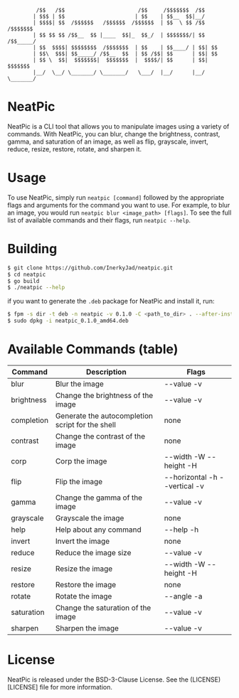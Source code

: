 ```
         /$$   /$$                       /$$     /$$$$$$$  /$$          
        | $$$ | $$                      | $$    | $$__  $$|__/          
        | $$$$| $$  /$$$$$$   /$$$$$$  /$$$$$$  | $$  \ $$ /$$  /$$$$$$$
        | $$ $$ $$ /$$__  $$ |____  $$|_  $$_/  | $$$$$$$/| $$ /$$_____/
        | $$  $$$$| $$$$$$$$  /$$$$$$$  | $$    | $$____/ | $$| $$      
        | $$\  $$$| $$_____/ /$$__  $$  | $$ /$$| $$      | $$| $$      
        | $$ \  $$|  $$$$$$$|  $$$$$$$  |  $$$$/| $$      | $$|  $$$$$$$
        |__/  \__/ \_______/ \_______/   \___/  |__/      |__/ \_______/
```

# NeatPic
NeatPic is a CLI tool that allows you to manipulate images using a variety of commands. With NeatPic, you can blur, change the brightness, contrast, gamma, and saturation of an image, as well as flip, grayscale, invert, reduce, resize, restore, rotate, and sharpen it.

# Usage
To use NeatPic, simply run `neatpic [command]` followed
by the appropriate flags and arguments for the command you want to use.
For example, to blur an image, you would run `neatpic blur <image_path> [flags]`. To see the full list of available commands and their flags, run `neatpic --help`.


# Building
```bash
$ git clone https://github.com/InerkyJad/neatpic.git
$ cd neatpic
$ go build
$ ./neatpic --help
```
if you want to generate the `.deb` package for NeatPic and install it, run:
```bash
$ fpm -s dir -t deb -n neatpic -v 0.1.0 -C <path_to_dir> . --after-install add_to_path.sh
$ sudo dpkg -i neatpic_0.1.0_amd64.deb
```


# Available Commands (table)
| Command    | Description                                      | Flags                         |
|------------|--------------------------------------------------|-------------------------------|
| blur       | Blur the image                                   | --value -v                    |
| brightness | Change the brightness of the image               | --value -v                    |
| completion | Generate the autocompletion script for the shell | none                          |
| contrast   | Change the contrast of the image                 | none                          |
| corp       | Corp the image                                   | --width -W --height -H        |
| flip       | Flip the image                                   | --horizontal -h --vertical -v |
| gamma      | Change the gamma of the image                    | --value -v                    |
| grayscale  | Grayscale the image                              | none                          |
| help       | Help about any command                           | --help -h                     |
| invert     | Invert the image                                 | none                          |
| reduce     | Reduce the image size                            | --value -v                    |
| resize     | Resize the image                                 | --width -W --height -H        |
| restore    | Restore the image                                | none                          |
| rotate     | Rotate the image                                 | --angle -a                    |
| saturation | Change the saturation of the image               | --value -v                    |
| sharpen    | Sharpen the image                                | --value -v                    |




# License
NeatPic is released under the BSD-3-Clause License. See the (LICENSE)[LICENSE] file for more information.